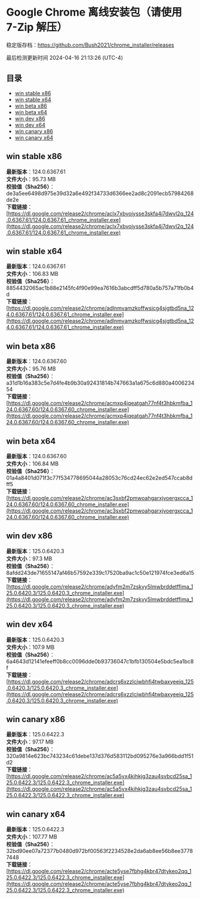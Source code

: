 # Google Chrome 离线安装包（请使用 7-Zip 解压）
稳定版存档：<https://github.com/Bush2021/chrome_installer/releases>

最后检测更新时间
2024-04-16 21:13:26 (UTC-4)


## 目录
* [win stable x86](https://github.com/Bush2021/chrome_installer?tab=readme-ov-file#win-stable-x86)
* [win stable x64](https://github.com/Bush2021/chrome_installer?tab=readme-ov-file#win-stable-x64)
* [win beta x86](https://github.com/Bush2021/chrome_installer?tab=readme-ov-file#win-beta-x86)
* [win beta x64](https://github.com/Bush2021/chrome_installer?tab=readme-ov-file#win-beta-x64)
* [win dev x86](https://github.com/Bush2021/chrome_installer?tab=readme-ov-file#win-dev-x86)
* [win dev x64](https://github.com/Bush2021/chrome_installer?tab=readme-ov-file#win-dev-x64)
* [win canary x86](https://github.com/Bush2021/chrome_installer?tab=readme-ov-file#win-canary-x86)
* [win canary x64](https://github.com/Bush2021/chrome_installer?tab=readme-ov-file#win-canary-x64)

## win stable x86
**最新版本**：124.0.6367.61  
**文件大小**：95.73 MB  
**校验值（Sha256）**：de3a5ee6498d975e39d32a6e492f34733d6366ee2ad8c2091ecb57984268de2e  
**下载链接**：[https://dl.google.com/release2/chrome/aclx7xbvojysse3skfa4j7dwvl2q_124.0.6367.61/124.0.6367.61_chrome_installer.exe](https://dl.google.com/release2/chrome/aclx7xbvojysse3skfa4j7dwvl2q_124.0.6367.61/124.0.6367.61_chrome_installer.exe)  

## win stable x64
**最新版本**：124.0.6367.61  
**文件大小**：106.83 MB  
**校验值（Sha256）**：8854432065ac1b88e2145fc4f90e99ea7616b3abcdff5d780a5b757a71fb0b4d  
**下载链接**：[https://dl.google.com/release2/chrome/adlnmvamzkoffwsicg4sjgtbd5na_124.0.6367.61/124.0.6367.61_chrome_installer.exe](https://dl.google.com/release2/chrome/adlnmvamzkoffwsicg4sjgtbd5na_124.0.6367.61/124.0.6367.61_chrome_installer.exe)  

## win beta x86
**最新版本**：124.0.6367.60  
**文件大小**：95.76 MB  
**校验值（Sha256）**：a31d1b16a383c5e7d4fe4b9b30a92431814b747663a1a675c6d880a400623454  
**下载链接**：[https://dl.google.com/release2/chrome/acmxp4jqeatgah77nf4t3hbkmfba_124.0.6367.60/124.0.6367.60_chrome_installer.exe](https://dl.google.com/release2/chrome/acmxp4jqeatgah77nf4t3hbkmfba_124.0.6367.60/124.0.6367.60_chrome_installer.exe)  

## win beta x64
**最新版本**：124.0.6367.60  
**文件大小**：106.84 MB  
**校验值（Sha256）**：01a4a8401d071f3c77f534778695044a28053c76cd24ec62e2ed547ccab8dff5  
**下载链接**：[https://dl.google.com/release2/chrome/ac3sxbf2pmwoahgarxjvoergxcca_124.0.6367.60/124.0.6367.60_chrome_installer.exe](https://dl.google.com/release2/chrome/ac3sxbf2pmwoahgarxjvoergxcca_124.0.6367.60/124.0.6367.60_chrome_installer.exe)  

## win dev x86
**最新版本**：125.0.6420.3  
**文件大小**：97.3 MB  
**校验值（Sha256）**：8afdd243de71655147af46b57592e339c17520ba9ac1c50e121974fce3ed6a15  
**下载链接**：[https://dl.google.com/release2/chrome/adyfm2m7zskvy5lmwbrddetffima_125.0.6420.3/125.0.6420.3_chrome_installer.exe](https://dl.google.com/release2/chrome/adyfm2m7zskvy5lmwbrddetffima_125.0.6420.3/125.0.6420.3_chrome_installer.exe)  

## win dev x64
**最新版本**：125.0.6420.3  
**文件大小**：107.9 MB  
**校验值（Sha256）**：6a4643d12141efeeff0b8cc0096dde0b93736047c1bfb130504e5bdc5ea1bc8f  
**下载链接**：[https://dl.google.com/release2/chrome/adcrs6xzzlcjwbhfi4twbaxyeeiq_125.0.6420.3/125.0.6420.3_chrome_installer.exe](https://dl.google.com/release2/chrome/adcrs6xzzlcjwbhfi4twbaxyeeiq_125.0.6420.3/125.0.6420.3_chrome_installer.exe)  

## win canary x86
**最新版本**：125.0.6422.3  
**文件大小**：97.17 MB  
**校验值（Sha256）**：320a9814e623bc743234c61debe137d376d583112bd095276e3a966bdd1f51d2  
**下载链接**：[https://dl.google.com/release2/chrome/ac5a5vx4kihkjg3zau4svbcd25sa_125.0.6422.3/125.0.6422.3_chrome_installer.exe](https://dl.google.com/release2/chrome/ac5a5vx4kihkjg3zau4svbcd25sa_125.0.6422.3/125.0.6422.3_chrome_installer.exe)  

## win canary x64
**最新版本**：125.0.6422.3  
**文件大小**：107.77 MB  
**校验值（Sha256）**：32bd90ee07a72377b0480d972bf00563f2234528e2da6ab8ee56b8ee37787448  
**下载链接**：[https://dl.google.com/release2/chrome/acte5yse7fbhg4kbr47dtykeo2qq_125.0.6422.3/125.0.6422.3_chrome_installer.exe](https://dl.google.com/release2/chrome/acte5yse7fbhg4kbr47dtykeo2qq_125.0.6422.3/125.0.6422.3_chrome_installer.exe)  

